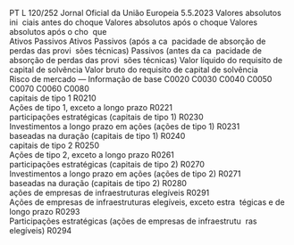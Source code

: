 PT  L 120/252 Jornal Oficial da União Europeia 5.5.2023
 Valores absolutos ini ­
ciais antes do choque  Valores absolutos após o choque  Valores absolutos após o cho ­
que  
Ativos  Passivos  Ativos  Passivos (após a ca ­
pacidade de absorção 
de perdas das provi ­
sões técnicas)  Passivos (antes da ca ­
pacidade de absorção 
de perdas das provi ­
sões técnicas)  Valor líquido 
do requisito 
de capital de 
solvência  Valor bruto 
do requisito 
de capital de 
solvência  
Risco de mercado — Informação de base  C0020  C0030  C0040  C0050  C0070  C0060  C0080  
capitais de tipo 1  R0210  
Ações de tipo 1, exceto a longo prazo  R0221  
participações estratégicas (capitais de tipo 1)  R0230  
Investimentos a longo prazo em ações (ações de tipo 1)  R0231  
baseadas na duração (capitais de tipo 1)  R0240  
capitais de tipo 2  R0250  
Ações de tipo 2, exceto a longo prazo  R0261  
participações estratégicas (capitais de tipo 2)  R0270  
Investimentos a longo prazo em ações (ações de tipo 2)  R0271  
baseadas na duração (capitais de tipo 2)  R0280  
ações de empresas de infraestruturas elegíveis  R0291  
Ações de empresas de infraestruturas elegíveis, exceto estra ­
tégicas e de longo prazo  R0293  
Participações estratégicas (ações de empresas de infraestrutu ­
ras elegíveis)  R0294